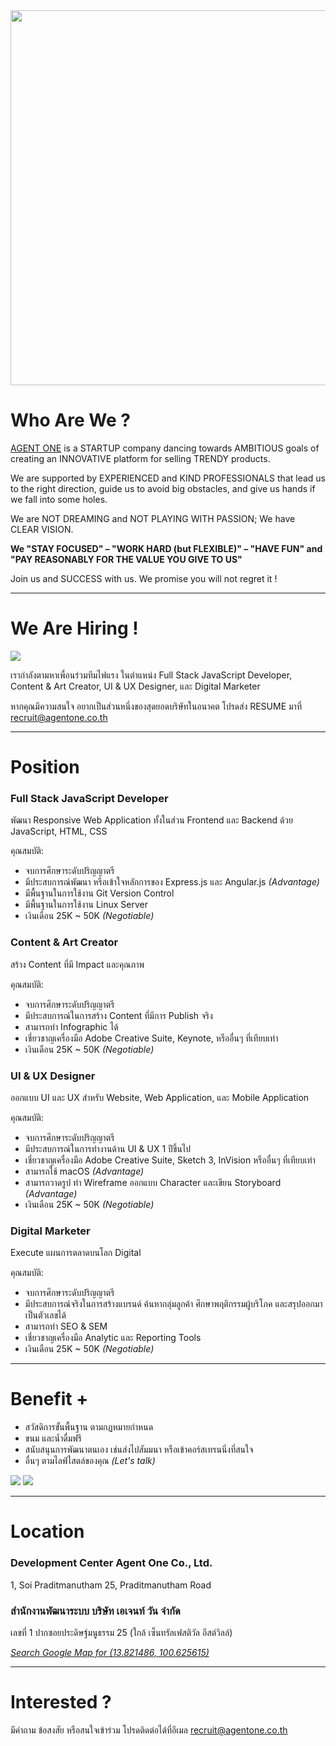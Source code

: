 <img src="images/recruit.jpg" width="600">

# Who Are We ?

[AGENT ONE](https://www.agentone.co.th) is a STARTUP company dancing towards AMBITIOUS goals of creating an INNOVATIVE platform for selling TRENDY products.

We are supported by EXPERIENCED and KIND PROFESSIONALS that lead us to the right direction, guide us to avoid big obstacles, and give us hands if we fall into some holes.

We are NOT DREAMING and NOT PLAYING WITH PASSION; We have CLEAR VISION.

 **We "STAY FOCUSED" – "WORK HARD (but FLEXIBLE)" – "HAVE FUN" and "PAY REASONABLY FOR THE VALUE YOU GIVE TO US"**

Join us and SUCCESS with us. We promise you will not regret it !

---

# We Are Hiring !

<img src="images/joinus_01.png">

เรากำลังตามหาเพื่อนร่วมทีมไฟแรง ในตำแหน่ง Full Stack JavaScript Developer, Content & Art Creator, UI & UX Designer, และ Digital Marketer

หากคุณมีความสนใจ อยากเป็นส่วนหนึ่งของสุดยอดบริษัทในอนาคต โปรดส่ง RESUME มาที่ recruit@agentone.co.th

---

# Position

### Full Stack JavaScript Developer

พัฒนา Responsive Web Application ทั้งในส่วน Frontend และ Backend ด้วย JavaScript, HTML, CSS

คุณสมบัติ:

* จบการศึกษาระดับปริญญาตรี
* มีประสบการณ์พัฒนา หรือเข้าใจหลักการของ Express.js และ Angular.js _(Advantage)_
* มีพื้นฐานในการใช้งาน Git Version Control
* มีพื้นฐานในการใช้งาน Linux Server
* เงินเดือน 25K ~ 50K _(Negotiable)_

### Content & Art Creator

สร้าง Content ที่มี Impact และคุณภาพ

คุณสมบัติ:

* จบการศึกษาระดับปริญญาตรี
* มีประสบการณ์ในการสร้าง Content ที่มีการ Publish จริง
* สามารถทำ Infographic ได้
* เชี่ยวชาญเครื่องมือ Adobe Creative Suite, Keynote, หรืออื่นๆ ที่เทียบเท่า
* เงินเดือน 25K ~ 50K _(Negotiable)_

### UI & UX Designer

ออกแบบ UI และ UX สำหรับ Website, Web Application, และ Mobile Application

คุณสมบัติ:

* จบการศึกษาระดับปริญญาตรี
* มีประสบการณ์ในการทำงานด้าน UI & UX 1 ปีขึ้นไป
* เชี่ยวชาญเครื่องมือ Adobe Creative Suite, Sketch 3, InVision หรืออื่นๆ ที่เทียบเท่า
* สามารถใช้  macOS _(Advantage)_
* สามารถวาดรูป ทำ Wireframe ออกแบบ Character และเขียน Storyboard _(Advantage)_
* เงินเดือน 25K ~ 50K _(Negotiable)_

### Digital Marketer

Execute แผนการตลาดบนโลก Digital

คุณสมบัติ:

* จบการศึกษาระดับปริญญาตรี
* มีประสบการณ์จริงในการสร้างแบรนด์ ค้นหากลุ่มลูกค้า ศึกษาพฤติกรรมผู้บริโภค และสรุปออกมาเป็นตัวเลขได้
* สามารถทำ SEO & SEM
* เชี่ยวชาญเครื่องมือ Analytic และ Reporting Tools
* เงินเดือน 25K ~ 50K _(Negotiable)_

---

# Benefit +

* สวัสดิการขั้นพื้นฐาน ตามกฏหมายกำหนด
* ขนม และน้ำดื่มฟรี
* สนับสนุนการพัฒนาตนเอง เช่นส่งไปสัมมนา หรือเข้าคอร์สเทรนนิ่งที่สนใจ
* อื่นๆ ตามไลฟ์ไสตล์ของคุณ _(Let's talk)_

<img src="images/office_01.jpg">

<img src="images/office_02.jpg">

---

# Location

### Development Center  Agent One Co., Ltd.

1, Soi Praditmanutham 25, Praditmanutham Road

### สำนักงานพัฒนาระบบ บริษัท เอเจนท์ วัน จำกัด

เลขที่ 1 ปากซอยประดิษฐ์มนูธรรม 25 (ใกล้ เซ็นทรัลเฟสติวัล อีสต์วิลล์)

[_Search Google Map for (13.821486, 100.625615)_](https://goo.gl/maps/kLnKKurPHb22)

---

# Interested ?

มีคำถาม ข้อสงสัย หรือสนใจเข้าร่วม โปรดติดต่อได้ที่อีเมล  recruit@agentone.co.th
